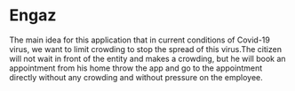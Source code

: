 # Engaz
The main idea for this application that in current conditions of Covid-19 virus, we want to limit crowding to stop the spread of this virus.The citizen will not wait in front of the entity and makes a crowding, but he will book an appointment from his home throw the app and go to the appointment directly without any crowding and without pressure on the employee.
